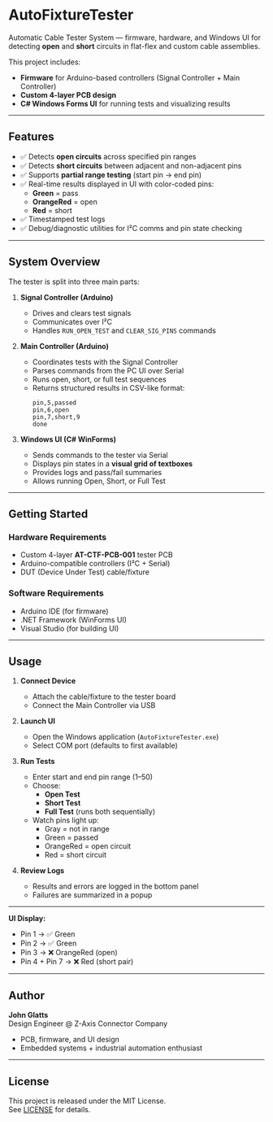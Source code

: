 ﻿# AutoFixtureTester

Automatic Cable Tester System — firmware, hardware, and Windows UI for detecting **open** and **short** circuits in flat-flex and custom cable assemblies.  

This project includes:
- **Firmware** for Arduino-based controllers (Signal Controller + Main Controller)
- **Custom 4-layer PCB design**
- **C# Windows Forms UI** for running tests and visualizing results

---

## Features
- ✅ Detects **open circuits** across specified pin ranges  
- ✅ Detects **short circuits** between adjacent and non-adjacent pins  
- ✅ Supports **partial range testing** (start pin → end pin)  
- ✅ Real-time results displayed in UI with color-coded pins:
  - **Green** = pass  
  - **OrangeRed** = open  
  - **Red** = short  
- ✅ Timestamped test logs  
- ✅ Debug/diagnostic utilities for I²C comms and pin state checking  

---

## System Overview
The tester is split into three main parts:

1. **Signal Controller (Arduino)**  
   - Drives and clears test signals  
   - Communicates over I²C  
   - Handles `RUN_OPEN_TEST` and `CLEAR_SIG_PINS` commands  

2. **Main Controller (Arduino)**  
   - Coordinates tests with the Signal Controller  
   - Parses commands from the PC UI over Serial  
   - Runs open, short, or full test sequences  
   - Returns structured results in CSV-like format:
     ```
     pin,5,passed
     pin,6,open
     pin,7,short,9
     done
     ```

3. **Windows UI (C# WinForms)**  
   - Sends commands to the tester via Serial  
   - Displays pin states in a **visual grid of textboxes**  
   - Provides logs and pass/fail summaries  
   - Allows running Open, Short, or Full Test  

---

## Getting Started

### Hardware Requirements
- Custom 4-layer **AT-CTF-PCB-001** tester PCB  
- Arduino-compatible controllers (I²C + Serial)  
- DUT (Device Under Test) cable/fixture  

### Software Requirements
- Arduino IDE (for firmware)  
- .NET Framework (WinForms UI)  
- Visual Studio (for building UI)  

---

## Usage

1. **Connect Device**  
   - Attach the cable/fixture to the tester board  
   - Connect the Main Controller via USB  

2. **Launch UI**  
   - Open the Windows application (`AutoFixtureTester.exe`)  
   - Select COM port (defaults to first available)  

3. **Run Tests**  
   - Enter start and end pin range (1–50)  
   - Choose:
     - **Open Test**  
     - **Short Test**  
     - **Full Test** (runs both sequentially)  
   - Watch pins light up:
     - Gray = not in range  
     - Green = passed  
     - OrangeRed = open circuit  
     - Red = short circuit  

4. **Review Logs**  
   - Results and errors are logged in the bottom panel  
   - Failures are summarized in a popup  

---


**UI Display:**
- Pin 1 → ✅ Green  
- Pin 2 → ✅ Green  
- Pin 3 → ❌ OrangeRed (open)  
- Pin 4 + Pin 7 → ❌ Red (short pair)  

---


## Author
**John Glatts**  
Design Engineer @ Z-Axis Connector Company  
- PCB, firmware, and UI design  
- Embedded systems + industrial automation enthusiast  

---

## License
This project is released under the MIT License.  
See [LICENSE](LICENSE) for details.  

